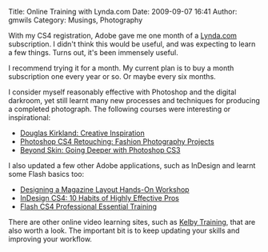 Title: Online Training with Lynda.com
Date: 2009-09-07 16:41
Author: gmwils
Category: Musings, Photography

With my CS4 registration, Adobe gave me one month of a [Lynda.com][]
subscription. I didn't think this would be useful, and was expecting to
learn a few things. Turns out, it's been immensely useful.

I recommend trying it for a month. My current plan is to buy a month
subscription one every year or so. Or maybe every six months.

I consider myself reasonably effective with Photoshop and the digital
darkroom, yet still learnt many new processes and techniques for
producing a completed photograph. The following courses were interesting
or inspirational:

-   [Douglas Kirkland: Creative Inspiration][]
-   [Photoshop CS4 Retouching: Fashion Photography Projects][]
-   [Beyond Skin: Going Deeper with Photoshop CS3][]

I also updated a few other Adobe applications, such as InDesign and
learnt some Flash basics too:

-   [Designing a Magazine Layout Hands-On Workshop][]
-   [InDesign CS4: 10 Habits of Highly Effective Pros][]
-   [Flash CS4 Professional Essential Training][]

There are other online video learning sites, such as [Kelby Training][],
that are also worth a look. The important bit is to keep updating your
skills and improving your workflow.

  [Lynda.com]: http://www.lynda.com/
  [Douglas Kirkland: Creative Inspiration]: http://www.lynda.com/home/DisplayCourse.aspx?lpk2=605
  [Photoshop CS4 Retouching: Fashion Photography Projects]: http://www.lynda.com/home/DisplayCourse.aspx?lpk2=46312
  [Beyond Skin: Going Deeper with Photoshop CS3]: http://www.lynda.com/home/DisplayCourse.aspx?lpk2=600
  [Designing a Magazine Layout Hands-On Workshop]: http://www.lynda.com/home/DisplayCourse.aspx?lpk2=46818
  [InDesign CS4: 10 Habits of Highly Effective Pros]: http://www.lynda.com/home/DisplayCourse.aspx?lpk2=47760
  [Flash CS4 Professional Essential Training]: http://www.lynda.com/home/DisplayCourse.aspx?lpk2=660
  [Kelby Training]: http://www.kelbytraining.com/
